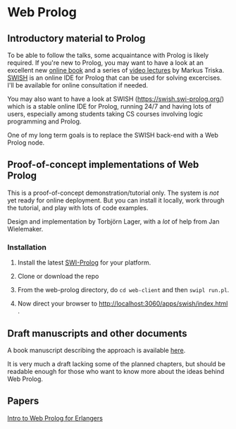 # Web Prolog

## Introductory material to Prolog

To be able to follow the talks, some acquaintance with Prolog is likely required. If you're new to Prolog, you may want to have a look at an excellent new [online book](https://www.metalevel.at/prolog) and a series of [video lectures](https://www.metalevel.at/prolog/videos) by Markus Triska. [SWISH](https://swish.swi-prolog.org) is an online IDE for Prolog that can be used for solving excercises. I'll be available for online consultation if needed.

You may also want to have a look at SWISH (https://swish.swi-prolog.org/) which is a stable online IDE for Prolog, running 24/7 and having lots of users, especially among students taking CS courses involving logic programming and Prolog. 

One of my long term goals is to replace the SWISH back-end with a Web Prolog node.


## Proof-of-concept implementations of Web Prolog

This is a proof-of-concept demonstration/tutorial only. The system is _not_ yet ready for online deployment. But you can install it locally, work through the tutorial, and play with lots of code examples.

Design and implementation by Torbjörn Lager, with a _lot_ of help from Jan Wielemaker. 


### Installation

1. Install the latest [SWI-Prolog](https://www.swi-prolog.org/download/devel) for your platform. 

2. Clone or download the repo

3. From the web-prolog directory, do `cd web-client` and then `swipl run.pl`.

4. Now direct your browser to [http://localhost:3060/apps/swish/index.html](http://localhost:3060/apps/swish/index.html) .

## Draft manuscripts and other documents

A book manuscript describing the approach is available [here](https://github.com/Web-Prolog/swi-web-prolog/raw/master/book/web-prolog.pdf).

It is very much a draft lacking some of the planned chapters, but should be readable enough for those who want to know more about the ideas behind Web Prolog.


## Papers


[Intro to Web Prolog for Erlangers](https://gup.ub.gu.se/file/207827)

